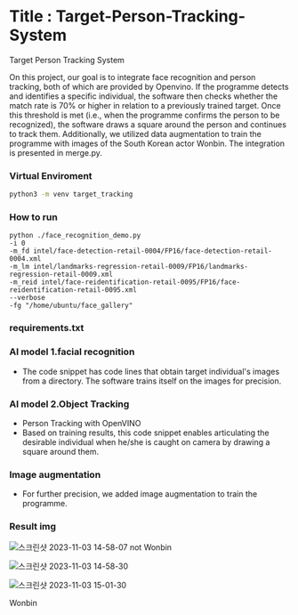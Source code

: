 # Title : Target-Person-Tracking-System
Target Person Tracking System

On this project, our goal is to integrate face recognition and person tracking, both of which are provided by Openvino. If the programme detects and identifies a specific individual, the software then checks whether the match rate is 70% or higher in relation to a previously trained target. Once this threshold is met (i.e., when the programme confirms the person to be recognized), the software draws a square around the person and continues to track them. Additionally, we utilized data augmentation to train the programme with images of the South Korean actor Wonbin. The integration is presented in merge.py.


### Virtual Enviroment
```sh
python3 -m venv target_tracking
```
### How to run
```
python ./face_recognition_demo.py 
-i 0 
-m_fd intel/face-detection-retail-0004/FP16/face-detection-retail-0004.xml 
-m_lm intel/landmarks-regression-retail-0009/FP16/landmarks-regression-retail-0009.xml 
-m_reid intel/face-reidentification-retail-0095/FP16/face-reidentification-retail-0095.xml 
--verbose 
-fg "/home/ubuntu/face_gallery"

```
### requirements.txt 

### AI model 1.facial recognition
- The code snippet has code lines that obtain target individual's images from a directory. The software trains itself on the images for precision. 

### AI model 2.Object Tracking
- Person Tracking with OpenVINO
- Based on training results, this code snippet enables articulating the desirable individual when he/she is caught on camera by drawing a square around them. 

### Image augmentation
- For further precision, we added image augmentation to train the programme.

### Result img


![스크린샷 2023-11-03 14-58-07](https://github.com/simpleis6est/Target-Person-Tracking-System/assets/143490860/6eca9b82-f30b-4328-a7f5-96ed27bf3ad9)
not Wonbin

![스크린샷 2023-11-03 14-58-30](https://github.com/simpleis6est/Target-Person-Tracking-System/assets/143490860/8080bb3b-a9e5-48a0-9840-67bd2fe88f07)

![스크린샷 2023-11-03 15-01-30](https://github.com/simpleis6est/Target-Person-Tracking-System/assets/143490860/20e9c233-ebea-47ec-9708-d9af4be02cc0)

Wonbin
